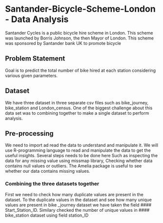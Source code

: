 # Santander-Bicycle-Scheme-London - Data Analysis
Santander Cycles is a public bicycle hire scheme in London. This scheme was launched by Borris Johnson, the then Mayor of London. 
This scheme was sponsored by Santander bank UK to promote bicycle 

## Problem Statement
Goal is to predict the total number of bike hired at each station considering various given parameters.

## Dataset
We have three dataset in three separate csv files such as bike_journey, bike_station and London_census. One of the biggest challenge about this data set was to combining together to make a single dataset to perform analysis.

## Pre-processing
We need to import ad read the data to understand and manipulate it. We will use R-programming language to read and manipulate the data to get the useful insights.
Several steps needs to be done here Such as inspecting the data for any missing value using missmap library, Checking whether data contains null values or outliers.
The Amelia package is useful to see whether our data contains missing values.

### Combining the three datasets together

First we need to check how many duplicate values are present in the dataset. To the duplicate values in the dataset and see how many unique values are present in bike _journey dataset we have taken the field #### Start_Station_ID. Similary checked the number of unique values in #### bike_station dataset using field station_ID

